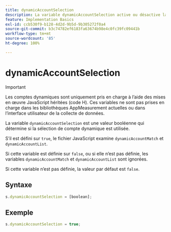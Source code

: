 ```yaml
---
title: dynamicAccountSelection
description: La variable dynamicAccountSelection active ou désactive la sélection de comptes dynamiques.
feature: Implementation Basics
exl-id: ccb530f9-b128-4d2d-9b5d-9b305272f0a4
source-git-commit: b3c74782ef6183fa63674b98e4c0fc39fc09441b
workflow-type: tm+mt
source-wordcount: '85'
ht-degree: 100%

---
```


# dynamicAccountSelection

>[!IMPORTANT]
>
>Les comptes dynamiques sont uniquement pris en charge à l’aide des mises en œuvre JavaScript héritées (code H). Ces variables ne sont pas prises en charge dans les bibliothèques AppMeasurement actuelles ou dans l’interface utilisateur de la collecte de données.

La variable `dynamicAccountSelection` est une valeur booléenne qui détermine si la sélection de compte dynamique est utilisée.

S’il est défini sur `true`, le fichier JavaScript examine `dynamicAccountMatch` et `dynamicAccountList`.

Si cette variable est définie sur `false`, ou si elle n’est pas définie, les variables `dynamicAccountMatch` et `dynamicAccountList` sont ignorées.

Si cette variable n’est pas définie, la valeur par défaut est `false`.

## Syntaxe

```js
s.dynamicAccountSelection = [boolean];
```

## Exemple

```js
s.dynamicAccountSelection = true;
```
